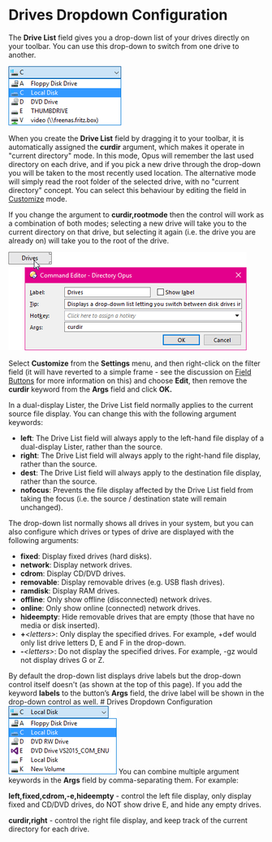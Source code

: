 # Drives Dropdown Configuration

The **Drive List** field gives you a drop-down list of your drives directly on your toolbar. You can use this drop-down to switch from one drive to another.

![](/Manual/images/media/drive_list.png) 

When you create the **Drive List** field by dragging it to your toolbar, it is automatically assigned the **curdir** argument, which makes it operate in "current directory" mode. In this mode, Opus will remember the last used directory on each drive, and if you pick a new drive through the drop-down you will be taken to the most recently used location. The alternative mode will simply read the root folder of the selected drive, with no "current directory" concept. You can select this behaviour by editing the field in [Customize](/Manual/customize/README.md) mode.

If you change the argument to **curdir,rootmode** then the control will work as a combination of both modes; selecting a new drive will take you to the current directory on that drive, but selecting it again (i.e. the drive you are already on) will take you to the root of the drive.

![](/Manual/images/media/edit_drives_list_001.png)

Select **Customize** from the **Settings** menu, and then right-click on the filter field (it will have reverted to a simple frame - see the discussion on [Field Buttons](/Manual/customize/creating_your_own_buttons/editing_the_toolbar/field_buttons/README.md) for more information on this) and choose **Edit**, then remove the **curdir** keyword from the **Args** field and click **OK.**

In a dual-display Lister, the Drive List field normally applies to the current source file display. You can change this with the following argument keywords:

- **left**: The Drive List field will always apply to the left-hand file display of a dual-display Lister, rather than the source.
- **right**: The Drive List field will always apply to the right-hand file display, rather than the source.
- **dest**: The Drive List field will always apply to the destination file display, rather than the source.
- **nofocus**: Prevents the file display affected by the Drive List field from taking the focus (i.e. the source / destination state will remain unchanged).

The drop-down list normally shows all drives in your system, but you can also configure which drives or types of drive are displayed with the following arguments:

- **fixed**: Display fixed drives (hard disks).
- **network**: Display network drives.
- **cdrom**: Display CD/DVD drives.
- **removable**: Display removable drives (e.g. USB flash drives).
- **ramdisk**: Display RAM drives.
- **offline**: Only show offline (disconnected) network drives.
- **online**: Only show online (connected) network drives.
- **hideempty**: Hide removable drives that are empty (those that have no media or disk inserted).
- **+***\<letters\>*: Only display the specified drives. For example, +def would only list drive letters D, E and F in the drop-down.
- **-***\<letters\>*: Do not display the specified drives. For example, -gz would not display drives G or Z.

  
By default the drop-down list displays drive labels but the drop-down control itself doesn't (as shown at the top of this page). If you add the keyword **labels** to the button’s **Args** field, the drive label will be shown in the drop-down control as well. # Drives Dropdown Configuration ![](/Manual/images/media/drivelist_labels.png) You can combine multiple argument keywords in the **Args** field by comma-separating them. For example:

**left,fixed,cdrom,-e,hideempty** - control the left file display, only display fixed and CD/DVD drives, do NOT show drive E, and hide any empty drives.

**curdir,right** - control the right file display, and keep track of the current directory for each drive.
